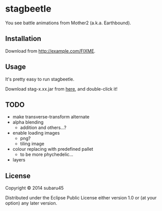 # stagbeetle

You see battle animations from Mother2 (a.k.a. Earthbound).

## Installation

Download from http://example.com/FIXME.

## Usage

It's pretty easy to run stagbeetle.

Download stag-x.xx.jar from [here](https://github.com/subaru45/stagbeetle),
and double-click it!

## TODO

* make transverse-transform alternate
* alpha blending
  * addition and others...?
* enable loading images
  * png?
  * tiling image
* colour replacing with predefined pallet
  * to be more phychedelic...
* layers

## License

Copyright © 2014 subaru45

Distributed under the Eclipse Public License either version 1.0 or (at
your option) any later version.
